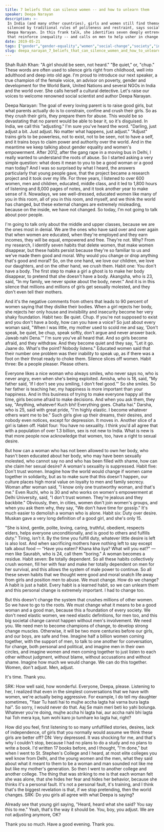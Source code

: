 ```yaml
---
title: 7 beliefs that can silence women -- and how to unlearn them
speaker: Deepa Narayan
description: >-
 In India (and many other countries), girls and women still find themselves
 silenced by traditional rules of politeness and restraint, says social scientist
 Deepa Narayan. In this frank talk, she identifies seven deeply entrenched norms
 that reinforce inequality -- and calls on men to help usher in change.
date: 2019-05-21
tags: ["gender","gender-equality","women","social-change","society","india","feminism","community","inequality"]
slug: deepa_narayan_7_beliefs_that_can_silence_women_and_how_to_unlearn_them
---
```


Shah Rukh Khan: "A girl should be seen, not heard." "Be quiet," or, "chup." These words
are often used to silence girls right from childhood, well into adulthood and deep into
old age. I'm proud to introduce our next speaker, a true champion of the female voice, an
advisor on poverty, gender and development for the World Bank, United Nations and several
NGOs in India and the world over. She calls herself a cultural detective. Let's raise our
voices to welcome renowned social scientist and author Deepa Narayan.

Deepa Narayan: The goal of every loving parent is to raise good girls, but what parents
actually do is to constrain, confine and crush their girls. So as they crush their girls,
they prepare them for abuse. This would be so devastating that no parent would be able to
bear it, so it's disguised. In India, we call this "adjusting." I'm sure you've heard the
word. "Darling, just adjust a bit. Just adjust. No matter what happens, just adjust."
"Adjust" trains girls to be powerless, not to exist, not to be seen, not to have a self,
and it trains boys to claim power and authority over the world. And in the meantime we
keep talking about gender equality and women's empowerment. After 2012, after the gang rape
in a moving bus in Delhi, I really wanted to understand the roots of abuse. So I started
asking a very simple question: what does it mean to you to be a good woman or a good man
today? And I was so surprised by what I heard, the answers particularly that young people
gave, that the project became a research project and it took over my life. For three years,
I listened to over 600 women, men and children, educated, middle class, and it led to
1,800 hours of listening and 8,000 pages of notes, and it took another year to make sense
of it. Nowadays, we see well-dressed, educated women like many of you in this room, all of
you in this room, and myself, and we think the world has changed, but these external
changes are extremely misleading, because on the inside, we have not changed. So today, I'm
not going to talk about poor people.

I'm going to talk only about the middle and upper classes, because we are the ones most in
denial. We are the ones who have said over and over again that when women are educated,
when they're employed and they earn incomes, they will be equal, empowered and free.
They're not. Why? From my research, I identify seven habits that delete women, that make
women disappear, but these habits persist because they're so familiar to us and we've made
them good and moral. Why would you change or drop anything that's good and moral? So, on
the one hand, we love our children, we love our daughters, and on the other hand, we crush
them. Habit one: You don't have a body. The first step to make a girl a ghost is to make
her body disappear, to pretend that she doesn't have a body. Akangsha, who is 23, said,
"In my family, we never spoke about the body, never." And it is in this silence that
millions and millions of girls get sexually molested, and they don't even tell their
mothers.

And it's the negative comments from others that leads to 90 percent of women saying that
they dislike their bodies. When a girl rejects her body, she rejects her only house and
invisibility and insecurity become her very shaky foundation. Habit two: Be quiet. Chup. If
you're not supposed to exist and you don't have a body, how can you have a voice? So just
about every woman said, "When I was little, my mother used to scold me and say, 'Don't
speak, be quiet, be chup, speak softly, don't argue and never answer back. Jawab nahi
Dena.'" I'm sure you've all heard that. And so girls become afraid, and they withdraw. And
they become quiet and they say, "Let it go. Jaane do. What's the point? Nobody listens."
Educated women said that their number one problem was their inability to speak up, as if
there was a foot on their throat ready to choke them. Silence slices off women. Habit
three: Be a people pleaser. Please others.

Everyone likes a nice woman who always smiles, who never says no, who is never angry, even
when she's being exploited. Amisha, who is 18, said, "My father said, 'If I don't see you
smiling, I don't feel good.'" So she smiles. So her father is teaching her, my happiness
is more important than your happiness. And in this business of trying to make everyone
happy all the time, girls become afraid to make decisions. And when you ask them, they
say, "Anything, whatever! Kuch bhi! Everything goes. Chalta hai." Darsha, who is 25, said
with great pride, "I'm highly elastic. I become whatever others want me to be." Such girls
give up their dreams, their desires, and nobody even notices, except for depression. It
moves in. Another slice of a girl is taken off. Habit four: You have no sexuality. I think
you'd all agree that with a population of over 1.3 billion, sex is not new to India. What
is new is that more people now acknowledge that women, too, have a right to sexual
desire.

But how can a woman who has not been allowed to own her body, who hasn't been educated
about her body, who may have been sexually molested, who cannot say no and who has been
filled with shame, how can she claim her sexual desire? A woman's sexuality is
suppressed. Habit five: Don't trust women. Imagine how the world would change if women came
together in solidarity, but as to make sure that this doesn't happen, our culture places
high moral value on loyalty to men and family secrecy. Woman after woman said, "I know
only one trustworthy woman, and that's me." Even Ruchi, who is 30 and who works on women's
empowerment at Delhi University, said, "I don't trust women. They're jealous and they
backbite." Obviously, then, in cities, women don't join women's groups, and when you ask
them why, they say, "We don't have time for gossip." It's much easier to demolish a woman
who is alone. Habit six: Duty over desire. Muskan gave a very long definition of a good
girl, and she's only 15.

"She is kind, gentle, polite, loving, caring, truthful, obedient, respects elders, helps
everyone unconditionally, and is good to others and fulfills duty." Tiring, isn't it. By
the time you fulfill duty, whatever little desire is left is also lost. And when
sacrificing mothers have nothing left to say except talk about food — "Have you eaten?
Khana kha liya? What will you eat?" — men like Saurabh, who is 24, call them "boring." A
woman becomes a residue. Habit seven: Be totally dependent. So all these habits
collectively crush women, fill her with fear and make her totally dependent on men for her
survival, and this allows the system of male power to continue. So all these seven habits
that we thought were good and moral snatch life away from girls and position men to
abuse. We must change. How do we change? A habit is just a habit. Every habit is a learned
habit, so we can unlearn them and this personal change is extremely important. I had to
change too.

But this doesn't change the system that crushes millions of other women. So we have to go
to the roots. We must change what it means to be a good woman and a good man, because this
a foundation of every society. We don't need elastic women, we need elastic definitions,
for men too, and this big societal change cannot happen without men's involvement. We need
you. We need men to become champions of change, to develop strong change muscles.
Otherwise, it will be two more centuries before our girls, and our boys, are safe and
free. Imagine half a billion women coming together, with the support of men, to talk to one
another for conversation, for change, both personal and political, and imagine men in
their own circles, and imagine women and men coming together to just listen to each other
without judgment, without blame, without accusations and without shame. Imagine how much
we would change. We can do this together. Women, don't adjust. Men, adjust.

It's time. Thank you.

SRK: How well said, how wonderful. Everyone, Deepa, please. Listening to her, I realized
that even in the simplest conversations that we have with women, we're actually being
aggressive. For example, I do tell my daughter sometimes, "Yaar Tu hasti hai to mujhe
accha lagta hai varna bura lagta hai". So sorry, I would never do that. Aaj Se main meri
beti ko yahi bolunga. Whatever you're doing, mujhe accha hi lagta hai, aur accha nahi bhi
lagta hai Toh mera kya, tum wohi karo jo tumhare ko lagta hai, right?

How did you feel, first listening to so many unfulfilled stories, desires, lack of
independence, of girls that you normally would assume we think these girls are better
off? DN: Very depressed. It was shocking for me, and that's why I couldn't stop, because I
had no plans to do a study and no plans to write a book. I'd written 17 books before, and
I thought, "I'm done," but when I went to St. Stephen's College and I heard, at most elite
colleges you well know from Delhi, and the young women and the men, what they said about
what it meant to them to be a woman and man sounded not like me but like my mother's
generation. So then I went to another college and another college. The thing that was
striking to me is that each woman felt she was alone, that she hides her fear and hides
her behavior, because she thinks it's a personal fault. It's not a personal fault, it's
training, and I think that's the biggest revelation is that, if we stop pretending, then
the world changes. SRK: Do you girls all agree with what Deepa is saying?

Already see that young girl saying, "Heard, heard what she said? You say this to me."
Yeah, that's the way it should be. You, boy, you adjust. We are not adjusting anymore,
OK?

Thank you so much. Have a good evening. Thank you.

<!--
ad_duration=3.33
comment_count=38
event="TED Talks India: Nayi Baat"
has_talk_citation=0
intro_duration=11.82
is_subtitle_required="False"
is_talk_featured="True"
language="en"
language_swap="False"
native_language="en"
number_of_related_talks=6
number_of_speakers=1
number_of_subtitled_videos=22
number_of_tags=9
number_of_talk_download_languages=24
number_of_talk_more_resources=1
number_of_talk_recommendations=0
number_of_talks_take_actions=0
post_ad_duration=0.83
published_timestamp="2019-11-25 21:01:04"
recording_date="2019-05-21"
speaker_description="Social psychologist"
speaker_is_published=1
speaker_name="Deepa Narayan"
talk_name="7 beliefs that can silence women -- and how to unlearn them"
talks_tags=["gender","gender-equality","women","social-change","society","india","feminism","community","inequality"]
talks_take_action=[]
url_photo_speaker="https://pe.tedcdn.com/images/ted/a84e4e74d10d386e88b2f5ec725418a3195e8062_254x191.jpg"
url_photo_talk="https://s3.amazonaws.com/talkstar-photos/uploads/71c869c0-753e-4b0a-8558-554ec0a65b1f/DeepaNarayan_2019I-embed.jpg"
url_webpage="https://www.ted.com/talks/deepa_narayan_7_beliefs_that_can_silence_women_and_how_to_unlearn_them"
video_type_name="TED Stage Talk"
-->